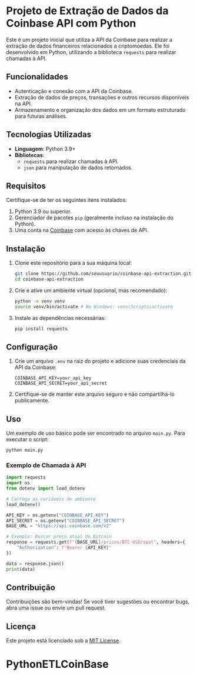 # Projeto de Extração de Dados da Coinbase API com Python

Este é um projeto inicial que utiliza a API da Coinbase para realizar a extração de dados financeiros relacionados a criptomoedas. Ele foi desenvolvido em Python, utilizando a biblioteca `requests` para realizar chamadas à API.

## Funcionalidades

- Autenticação e conexão com a API da Coinbase.
- Extração de dados de preços, transações e outros recursos disponíveis na API.
- Armazenamento e organização dos dados em um formato estruturado para futuras análises.

## Tecnologias Utilizadas

- **Linguagem**: Python 3.9+
- **Bibliotecas**:
  - `requests` para realizar chamadas à API.
  - `json` para manipulação de dados retornados.

## Requisitos

Certifique-se de ter os seguintes itens instalados:

1. Python 3.9 ou superior.
2. Gerenciador de pacotes `pip` (geralmente incluso na instalação do Python).
3. Uma conta na [Coinbase](https://www.coinbase.com/) com acesso às chaves de API.

## Instalação

1. Clone este repositório para a sua máquina local:

   ```bash
   git clone https://github.com/seuusuario/coinbase-api-extraction.git
   cd coinbase-api-extraction
   ```

2. Crie e ative um ambiente virtual (opcional, mas recomendado):

   ```bash
   python -m venv venv
   source venv/bin/activate # No Windows: venv\Scripts\activate
   ```

3. Instale as dependências necessárias:

   ```bash
   pip install requests
   ```

## Configuração

1. Crie um arquivo `.env` na raiz do projeto e adicione suas credenciais da API da Coinbase:

   ```env
   COINBASE_API_KEY=your_api_key
   COINBASE_API_SECRET=your_api_secret
   ```

2. Certifique-se de manter este arquivo seguro e não compartilhá-lo publicamente.

## Uso

Um exemplo de uso básico pode ser encontrado no arquivo `main.py`. Para executar o script:

```bash
python main.py
```

### Exemplo de Chamada à API

```python
import requests
import os
from dotenv import load_dotenv

# Carrega as variáveis de ambiente
load_dotenv()

API_KEY = os.getenv("COINBASE_API_KEY")
API_SECRET = os.getenv("COINBASE_API_SECRET")
BASE_URL = "https://api.coinbase.com/v2"

# Exemplo: Buscar preço atual do Bitcoin
response = requests.get(f"{BASE_URL}/prices/BTC-USD/spot", headers={
    "Authorization": f"Bearer {API_KEY}"
})

data = response.json()
print(data)
```

## Contribuição

Contribuições são bem-vindas! Se você tiver sugestões ou encontrar bugs, abra uma issue ou envie um pull request.

## Licença

Este projeto está licenciado sob a [MIT License](LICENSE).

# PythonETLCoinBase
